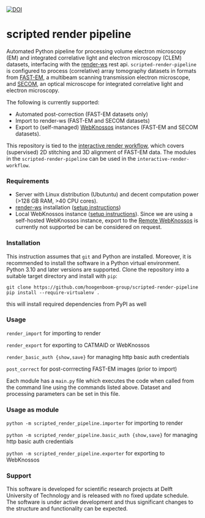 [![DOI](https://zenodo.org/badge/DOI/10.5281/zenodo.12733386.svg)](https://doi.org/10.5281/zenodo.12733386)
# scripted render pipeline
Automated Python pipeline for processing volume electron microscopy (EM) and integrated correlative light and electron microscopy (CLEM) datasets, interfacing with the [render-ws](https://github.com/saalfeldlab/render/blob/master/docs/src/site/markdown/render-ws.md) rest api. `scripted-render-pipeline` is configured to process (correlative) array tomography datasets in formats from [FAST-EM](https://www.delmic.com/en/products/fast-imaging/fast-em), a multibeam scanning transmission electron microscope, and [SECOM](https://www.delmic.com/en/products/clem-solutions/secom), an optical microscope for integrated correlative light and electron microscopy.

The following is currently supported:
- Automated post-correction (FAST-EM datasets only)
- Import to render-ws (FAST-EM and SECOM datasets)
- Export to (self-managed) [WebKnossos](https://webknossos.org/) instances (FAST-EM and SECOM datasets).

This repository is tied to the [interactive render workflow](https://github.com/hoogenboom-group/interactive-render-workflow), which covers (supervised) 2D stitching and 3D alignment of FAST-EM data. The modules in the `scripted-render-pipeline` can be used in the `interactive-render-workflow`.

### Requirements
- Server with Linux distribution (Ubutuntu) and decent computation power (>128 GB RAM, >40 CPU cores).
- [render-ws](https://github.com/saalfeldlab/render/blob/b06be441f3c78e1423c54bce20b291752c6d0773/docs/src/site/markdown/render-ws.md) installation ([setup instructions](https://github.com/hoogenboom-group/em-infrastructure/blob/master/docs/Render-ws.md))
- Local WebKnossos instance ([setup instructions](https://github.com/hoogenboom-group/em-infrastructure/blob/master/docs/Webknossos.md)). Since we are using a self-hosted WebKnossos instance, export to the [Remote WebKnossos](https://webknossos.org/) is currently not supported be can be considered on request. 

### Installation 
This instruction assumes that `git` and Python are installed. Moreover, it is recommended to install the software in a Python virtual environment. Python 3.10 and later versions are supported.
Clone the repository into a suitable target directory and install with `pip`:
```
git clone https://github.com/hoogenboom-group/scripted-render-pipeline
pip install --require-virtualenv .
```
this will install required dependencies from PyPI as well

### Usage
`render_import`  for importing to render

`render_export`  for exporting to CATMAID or WebKnossos

`render_basic_auth {show,save}`  for managing http basic auth credentials

`post_correct`  for post-corrrecting FAST-EM images (prior to import)

Each module has a `main.py` file which executes the code when called from the command line using the commands listed above. Dataset and processing parameters can be set in this file. 

### Usage as module
`python -m scripted_render_pipeline.importer`  for importing to render

`python -m scripted_render_pipeline.basic_auth {show,save}`  for managing http basic auth credentials

`python -m scripted_render_pipeline.exporter` for exporting to WebKnossos

### Support
This software is developed for scientific research projects at Delft University of Technology and is released with no fixed update schedule. The software is under active development and thus significant changes to the structure and functionality can be expected. 
